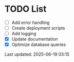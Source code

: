 # TODO List

- [ ] Add error handling
- [ ] Create deployment scripts
- [ ] Add logging
- [x] Update documentation
- [x] Optimize database queries

Last updated: 2025-06-19 03:15
